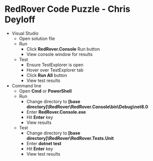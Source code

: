 # RedRover Code Puzzle - Chris Deyloff
* Visual Studio
	* Open solution file
	* Run
		* Click **RedRover.Console** Run button
		* View console window for results
	* Test
		* Ensure TestExplorer is open
		* Hover over TestExplorer tab
		* Click **Run All** button
		* View test results
* Command line
	* Open **Cmd** or **PowerShell**
	* Run
		* Change directory to **[base directory]\RedRover\RedRover.Console\bin\Debug\net8.0**
		* Enter **RedRover.Console.exe**
		* Hit **Enter** key
		* View results
	* Test
		* Change directory to **[base directory]\RedRover\RedRover.Tests.Unit**
		* Enter **dotnet test**
		* Hit **Enter** key
		* View test results